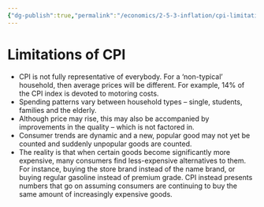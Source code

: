 ```yaml
---
{"dg-publish":true,"permalink":"/economics/2-5-3-inflation/cpi-limitations/","dgHomeLink":true,"dgPassFrontmatter":false}
---
```



# Limitations of CPI
- CPI is not fully representative of everybody. For a ‘non-typical’ household, then average prices will be different. For example, 14% of the CPI index is devoted to motoring costs.
- Spending patterns vary between household types – single, students, families and the elderly.
- Although price may rise, this may also be accompanied by improvements in the quality – which is not factored in.
- Consumer trends are dynamic and a new, popular good may not yet be counted and suddenly unpopular goods are counted.
- The reality is that when certain goods become significantly more expensive, many consumers find less-expensive alternatives to them. For instance, buying the store brand instead of the name brand, or buying regular gasoline instead of premium grade. CPI instead presents numbers that go on assuming consumers are continuing to buy the same amount of increasingly expensive goods.